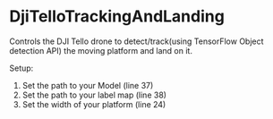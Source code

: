 # DjiTelloTrackingAndLanding
Controls the DJI Tello drone to detect/track(using TensorFlow Object detection API) the moving platform and land on it.

Setup:
  1. Set the path to your Model (line 37)
  2. Set the path to your label map (line 38)
  4. Set the width of your platform (line 24)
